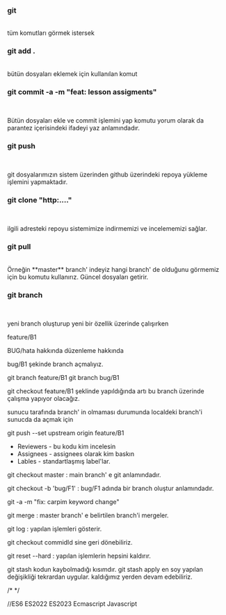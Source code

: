 

### git 
<br>
tüm komutları görmek istersek 

### git add . 
<br>
bütün dosyaları eklemek için kullanılan komut

### git commit -a -m "feat: lesson assigments"
<br>

Bütün dosyaları ekle ve commit işlemini yap komutu yorum olarak da parantez içerisindeki ifadeyi yaz anlamındadır.  

### git push
<br>

git dosyalarımızın sistem üzerinden github üzerindeki repoya yükleme işlemini yapmaktadır. 

### git clone "http:\...." 
<br>

ilgili adresteki repoyu sistemimize indirmemizi ve incelememizi sağlar. 

### git pull
<br>
Örneğin **master** branch' indeyiz hangi branch' de olduğunu görmemiz için bu komutu kullanırız. Güncel dosyaları getirir. 

### git branch
<br>


yeni branch oluşturup yeni bir özellik üzerinde çalışırken 

feature/B1

BUG/hata hakkında düzenleme hakkında

bug/B1 şekinde  branch açmalıyız. 

git branch feature/B1
git branch bug/B1

git checkout feature/B1   şeklinde yapıldığında 
artı bu branch üzerinde çalışma yapıyor olacağız. 

sunucu tarafında branch' in olmaması durumunda localdeki branch'i sunucda da açmak için 

git push --set upstream origin feature/B1

- Reviewers - bu kodu kim incelesin
- Assignees - assignees olarak kim baskın
- Lables - standartlaşmış label'lar. 

git checkout master  :  main branch' e git anlamındadır. 


git checkout -b 'bug/F1'   : bug/F1 adında bir branch oluştur anlamındadır.  


git -a -m "fix: carpim keyword change"


git merge :   master branch' e belirtilen branch'i mergeler. 

git log :  yapılan işlemleri gösterir. 

git checkout  commidId sine geri dönebiliriz. 


git reset --hard   : yapılan işlemlerin hepsini kaldırır. 

git stash       kodun kaybolmadığı kısımdır. 
git stash apply en soy yapılan değişikliği tekrardan uygular.  kaldığımız yerden devam edebiliriz.  


/*  */ 


//ES6 ES2022 ES2023 Ecmascript Javascript





